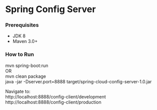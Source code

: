 # Spring Config Server

### Prerequisites

* JDK 8
* Maven 3.0+

### How to Run

mvn spring-boot:run  
OR  
mvn clean package  
java -jar -Dserver.port=8888 target/spring-cloud-config-server-1.0.jar  

Navigate to:  
http://localhost:8888/config-client/development
http://localhost:8888/config-client/production
